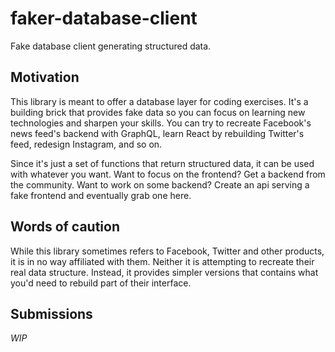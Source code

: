 # faker-database-client

Fake database client generating structured data.

## Motivation

This library is meant to offer a database layer for coding exercises.
It's a building brick that provides fake data so you can focus on learning new technologies and sharpen your skills.
You can try to recreate Facebook's news feed's backend with GraphQL, learn React by rebuilding Twitter's feed, redesign Instagram, and so on.

Since it's just a set of functions that return structured data, it can be used with whatever you want.
Want to focus on the frontend? Get a backend from the community.
Want to work on some backend? Create an api serving a fake frontend and eventually grab one here.

## Words of caution

While this library sometimes refers to Facebook, Twitter and other products, it is in no way affiliated with them.
Neither it is attempting to recreate their real data structure.
Instead, it provides simpler versions that contains what you'd need to rebuild part of their interface.

## Submissions

*WIP*
